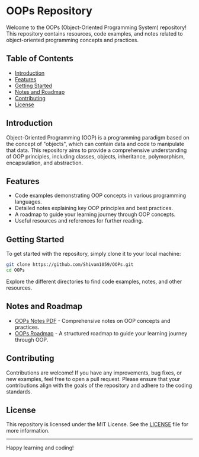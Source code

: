 

# OOPs Repository

Welcome to the OOPs (Object-Oriented Programming System) repository! This repository contains resources, code examples, and notes related to object-oriented programming concepts and practices.

## Table of Contents

- [Introduction](#introduction)
- [Features](#features)
- [Getting Started](#getting-started)
- [Notes and Roadmap](#notes-and-roadmap)
- [Contributing](#contributing)
- [License](#license)

## Introduction

Object-Oriented Programming (OOP) is a programming paradigm based on the concept of "objects", which can contain data and code to manipulate that data. This repository aims to provide a comprehensive understanding of OOP principles, including classes, objects, inheritance, polymorphism, encapsulation, and abstraction.

## Features

- Code examples demonstrating OOP concepts in various programming languages.
- Detailed notes explaining key OOP principles and best practices.
- A roadmap to guide your learning journey through OOP concepts.
- Useful resources and references for further reading.

## Getting Started

To get started with the repository, simply clone it to your local machine:

```bash
git clone https://github.com/Shivam1059/OOPs.git
cd OOPs
```

Explore the different directories to find code examples, notes, and other resources.

## Notes and Roadmap

- [OOPs Notes PDF](#) - Comprehensive notes on OOP concepts and practices.
- [OOPs Roadmap](#) - A structured roadmap to guide your learning journey through OOP.

## Contributing

Contributions are welcome! If you have any improvements, bug fixes, or new examples, feel free to open a pull request. Please ensure that your contributions align with the goals of the repository and adhere to the coding standards.

## License

This repository is licensed under the MIT License. See the [LICENSE](LICENSE) file for more information.

---

Happy learning and coding!
